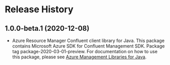 # Release History

## 1.0.0-beta.1 (2020-12-08)

- Azure Resource Manager Confluent client library for Java. This package contains Microsoft Azure SDK for Confluent Management SDK.  Package tag package-2020-03-01-preview. For documentation on how to use this package, please see [Azure Management Libraries for Java](https://aka.ms/azsdk/java/mgmt).